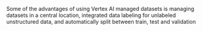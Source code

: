 
Some of the advantages of using Vertex AI managed datasets is managing datasets in a central location, integrated data labeling for unlabeled unstructured data, and automatically split between train, test and validation